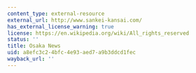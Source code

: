 ```yaml
---
content_type: external-resource
external_url: http://www.sankei-kansai.com/
has_external_license_warning: true
license: https://en.wikipedia.org/wiki/All_rights_reserved
status: ''
title: Osaka News
uid: a8efc3c2-4bfc-4e93-aed7-a9b3ddcd1fec
wayback_url: ''
---
```

